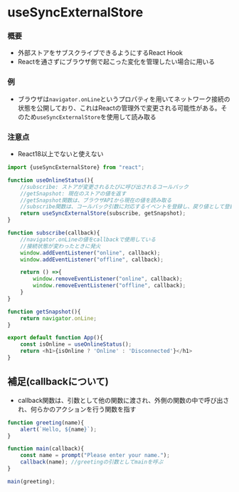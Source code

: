 # useSyncExternalStore

### 概要
- 外部ストアをサブスクライブできるようにするReact Hook
- Reactを通さずにブラウザ側で起こった変化を管理したい場合に用いる

### 例
- ブラウザは`navigator.onLine`というプロパティを用いてネットワーク接続の状態を公開しており、これはReactの管理外で変更される可能性がある。そのため`useSyncExternalStore`を使用して読み取る

### 注意点
- React18以上でないと使えない


```js
import {useSyncExternalStore} from "react";

function useOnlineStatus(){
    //subscribe: ストアが変更されるたびに呼び出されるコールバック
    //getSnapshot: 現在のストアの値を返す
    //getSnapshot関数は、ブラウザAPIから現在の値を読み取る
    //subscribe関数は、コールバック引数に対応するイベントを登録し、戻り値として登録を解除する関数を返す
    return useSyncExternalStore(subscribe, getSnapshot);
}

function subscribe(callback){
    //navigator.onLineの値をcallbackで使用している
    //接続状態が変わったときに発火
    window.addEventListener("online", callback);
    window.addEventListener("offline", callback);

    return () =>{
        window.removeEventListener("online", callback);
        window.removeEventListener("offline", callback);
    }
}

function getSnapshot(){
    return navigator.onLine;
}

export default function App(){
    const isOnline = useOnlineStatus();
    return <h1>{isOnline ? 'Online' : 'Disconnected'}</h1>
}
```

## 補足(callbackについて)
- callback関数は、引数として他の関数に渡され、外側の関数の中で呼び出され、何らかのアクションを行う関数を指す

```js
function greeting(name){
    alert(`Hello, ${name}`);
}

function main(callback){
    const name = prompt("Please enter your name.");
    callback(name); //greetingの引数としてmainを呼ぶ
}

main(greeting);
```